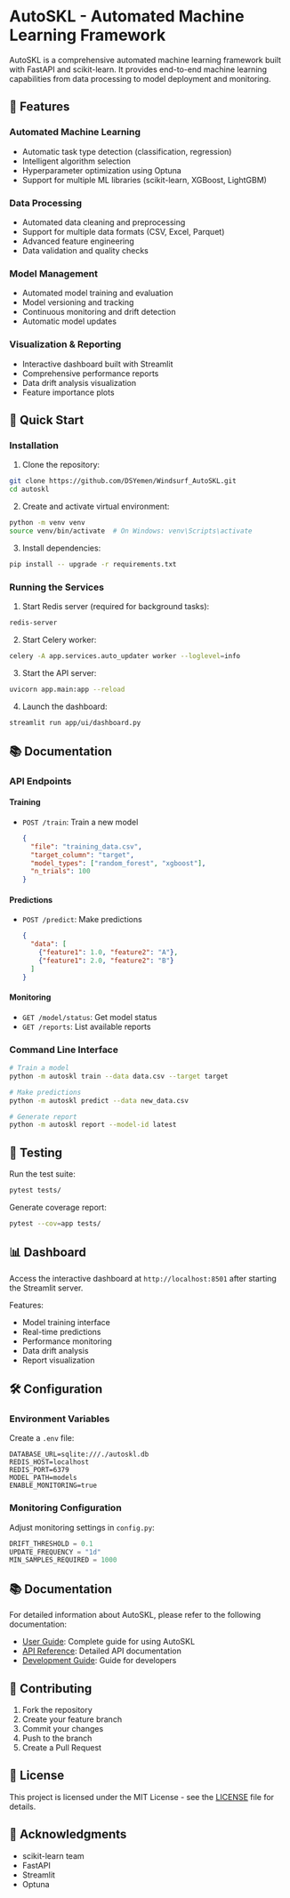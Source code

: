 # AutoSKL - Automated Machine Learning Framework

AutoSKL is a comprehensive automated machine learning framework built with FastAPI and scikit-learn. It provides end-to-end machine learning capabilities from data processing to model deployment and monitoring.

## 🌟 Features

### Automated Machine Learning
- Automatic task type detection (classification, regression)
- Intelligent algorithm selection
- Hyperparameter optimization using Optuna
- Support for multiple ML libraries (scikit-learn, XGBoost, LightGBM)

### Data Processing
- Automated data cleaning and preprocessing
- Support for multiple data formats (CSV, Excel, Parquet)
- Advanced feature engineering
- Data validation and quality checks

### Model Management
- Automated model training and evaluation
- Model versioning and tracking
- Continuous monitoring and drift detection
- Automatic model updates

### Visualization & Reporting
- Interactive dashboard built with Streamlit
- Comprehensive performance reports
- Data drift analysis visualization
- Feature importance plots

## 🚀 Quick Start

### Installation

1. Clone the repository:
```bash
git clone https://github.com/DSYemen/Windsurf_AutoSKL.git
cd autoskl
```

2. Create and activate virtual environment:
```bash
python -m venv venv
source venv/bin/activate  # On Windows: venv\Scripts\activate
```

3. Install dependencies:
```bash
pip install -- upgrade -r requirements.txt
```

### Running the Services

1. Start Redis server (required for background tasks):
```bash
redis-server
```

2. Start Celery worker:
```bash
celery -A app.services.auto_updater worker --loglevel=info
```

3. Start the API server:
```bash
uvicorn app.main:app --reload
```

4. Launch the dashboard:
```bash
streamlit run app/ui/dashboard.py
```

## 📚 Documentation

### API Endpoints

#### Training
- `POST /train`: Train a new model
  ```json
  {
    "file": "training_data.csv",
    "target_column": "target",
    "model_types": ["random_forest", "xgboost"],
    "n_trials": 100
  }
  ```

#### Predictions
- `POST /predict`: Make predictions
  ```json
  {
    "data": [
      {"feature1": 1.0, "feature2": "A"},
      {"feature1": 2.0, "feature2": "B"}
    ]
  }
  ```

#### Monitoring
- `GET /model/status`: Get model status
- `GET /reports`: List available reports

### Command Line Interface

```bash
# Train a model
python -m autoskl train --data data.csv --target target

# Make predictions
python -m autoskl predict --data new_data.csv

# Generate report
python -m autoskl report --model-id latest
```

## 🧪 Testing

Run the test suite:
```bash
pytest tests/
```

Generate coverage report:
```bash
pytest --cov=app tests/
```

## 📊 Dashboard

Access the interactive dashboard at `http://localhost:8501` after starting the Streamlit server.

Features:
- Model training interface
- Real-time predictions
- Performance monitoring
- Data drift analysis
- Report visualization

## 🛠️ Configuration

### Environment Variables
Create a `.env` file:
```env
DATABASE_URL=sqlite:///./autoskl.db
REDIS_HOST=localhost
REDIS_PORT=6379
MODEL_PATH=models
ENABLE_MONITORING=true
```

### Monitoring Configuration
Adjust monitoring settings in `config.py`:
```python
DRIFT_THRESHOLD = 0.1
UPDATE_FREQUENCY = "1d"
MIN_SAMPLES_REQUIRED = 1000
```

## 📚 Documentation

For detailed information about AutoSKL, please refer to the following documentation:

- [User Guide](docs/user_guide.md): Complete guide for using AutoSKL
- [API Reference](docs/api_reference.md): Detailed API documentation
- [Development Guide](docs/development_guide.md): Guide for developers

## 🤝 Contributing

1. Fork the repository
2. Create your feature branch
3. Commit your changes
4. Push to the branch
5. Create a Pull Request

## 📝 License

This project is licensed under the MIT License - see the [LICENSE](LICENSE) file for details.

## 🙏 Acknowledgments

- scikit-learn team
- FastAPI
- Streamlit
- Optuna
